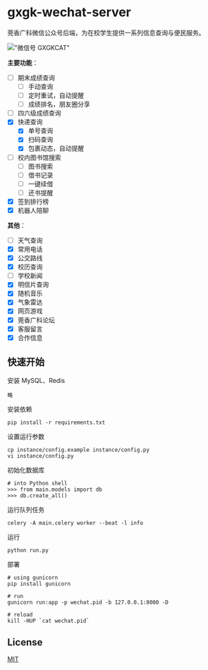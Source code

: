 # gxgk-wechat-server
莞香广科微信公众号后端，为在校学生提供一系列信息查询与便民服务。

!["微信号 GXGKCAT"](http://77g5h8.com1.z0.glb.clouddn.com/qrcode_for_gh_637c9ac560fd_258.jpg)

**主要功能**：

- [ ] 期末成绩查询
    - [ ] 手动查询
    - [ ] 定时重试，自动提醒
    - [ ] 成绩排名，朋友圈分享
- [ ] 四六级成绩查询
- [x] 快递查询
    - [x] 单号查询
    - [x] 扫码查询
    - [x] 包裹动态，自动提醒
- [ ] 校内图书馆搜索
    - [ ] 图书搜索
    - [ ] 借书记录
    - [ ] 一键续借
    - [ ] 还书提醒
- [x] 签到排行榜
- [x] 机器人陪聊

**其他**：

- [ ] 天气查询
- [x] 常用电话
- [x] 公交路线
- [x] 校历查询
- [ ] 学校新闻
- [x] 明信片查询
- [x] 随机音乐
- [x] 气象雷达
- [x] 网页游戏
- [x] 莞香广科论坛
- [x] 客服留言
- [x] 合作信息

## 快速开始

安装 MySQL、Redis
```
略
```

安装依赖

```
pip install -r requirements.txt
``` 

设置运行参数
```
cp instance/config.example instance/config.py
vi instance/config.py
```

初始化数据库

```
# into Python shell
>>> from main.models import db
>>> db.create_all()
```

运行队列任务

```
celery -A main.celery worker --beat -l info
```

运行

```
python run.py
```

部署

```
# using gunicorn
pip install gunicorn

# run
gunicorn run:app -p wechat.pid -b 127.0.0.1:8000 -D

# reload
kill -HUP `cat wechat.pid`
```

## License
[MIT](LICENSE)
